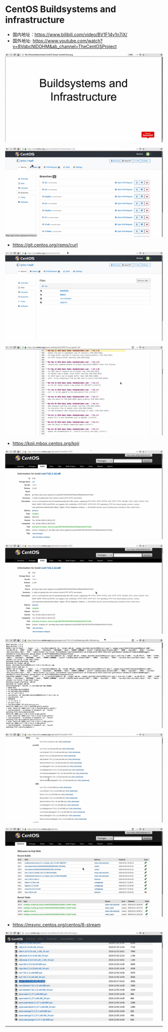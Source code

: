 # CentOS Buildsystems and infrastructure

* 国内地址：<https://www.bilibili.com/video/BV1F14y1n7iX/>
* 国外地址: <https://www.youtube.com/watch?v=8VqbcNlDOHM&ab_channel=TheCentOSProject>


![20221126_143222_26](image/20221126_143222_26.png)


![20221126_143240_30](image/20221126_143240_30.png)


* <https://git.centos.org/rpms/curl>


![20221126_143254_97](image/20221126_143254_97.png)

![20221126_143306_81](image/20221126_143306_81.png)

* <https://koji.mbox.centos.org/koji>

![20221126_143337_77](image/20221126_143337_77.png)

![20221126_143401_64](image/20221126_143401_64.png)

![20221126_143406_70](image/20221126_143406_70.png)

![20221126_143418_18](image/20221126_143418_18.png)

![20221126_143422_34](image/20221126_143422_34.png)


* <https://msync.centos.org/centos/8-stream>

![20221126_143536_53](image/20221126_143536_53.png)








---
